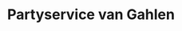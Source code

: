---
title: "Partyservice van Gahlen"
url: /bischofswerda/partyservice-van-gahlen/
shop: Metzgerei
---
